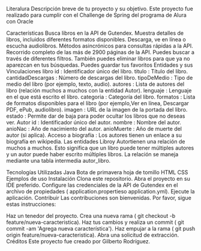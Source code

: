 Literalura
Descripción breve de tu proyecto y su objetivo. Este proyecto fue realizado para cumplir con el Challenge de Spring del programa de Alura con Oracle

Características
Busca libros en la API de Gutendex.
Muestra detalles de libros, incluidos diferentes formatos disponibles.
Descarga, ve en línea o escucha audiolibros.
Métodos asincrónicos para consultas rápidas a la API.
Recorrido completo de las más de 2900 páginas de la API.
Puedes buscar a través de diferentes filtros.
También puedes eliminar libros para que ya no aparezcan en tus búsquedas.
Puedes guardar tus favoritos
Entidades y sus Vinculaciones
libro
id : Identificador único del libro.
titulo : Título del libro.
cantidadDescargas : Número de descargas del libro.
tipoDeMedio : Tipo de medio del libro (por ejemplo, texto, audio).
autores : Lista de autores del libro (relación muchos a muchos con la entidad Autor).
lenguaje : Lenguaje en el que está escrito el libro.
categoria : Categoría del libro.
formatos : Lista de formatos disponibles para el libro (por ejemplo,Ver en línea, Descargar PDF, ePub, audiolibro).
imagen : URL de la imagen de la portada del libro.
estado : Permite dar de baja para poder ocultar los libros que no deseas ver.
Autor
id : Identificador único del autor.
nombre : Nombre del autor.
anioNac : Año de nacimiento del autor.
anioMuerte : Año de muerte del autor (si aplica).
Acceso a biografía : Los autores tienen un enlace a su biografía en wikipedia.
Las entidades Libroy Autortienen una relación de muchos a muchos. Esto significa que un libro puede tener múltiples autores y un autor puede haber escrito múltiples libros. La relación se maneja mediante una tabla intermedia autor_libro.

Tecnologías Utilizadas
Java
Bota de primavera
hoja de tomillo
HTML
CSS
Ejemplos de uso
Instalación
Clona este repositorio.
Abra el proyecto en su IDE preferido.
Configure las credenciales de la API de Gutendex en el archivo de propiedades ( application.propertieso application.yml).
Ejecute la aplicación.
Contribuir
Las contribuciones son bienvenidas. Por favor, sigue estas instrucciones:

Haz un tenedor del proyecto.
Crea una nueva rama ( git checkout -b feature/nueva-caracteristica).
Haz tus cambios y realiza un commit ( git commit -am 'Agrega nueva característica').
Haz empujar a la rama ( git push origin feature/nueva-caracteristica).
Abra una solicitud de extracción.
Créditos
Este proyecto fue creado por Gilberto Rodríguez.
